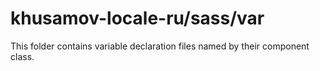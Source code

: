 # khusamov-locale-ru/sass/var

This folder contains variable declaration files named by their component class.
